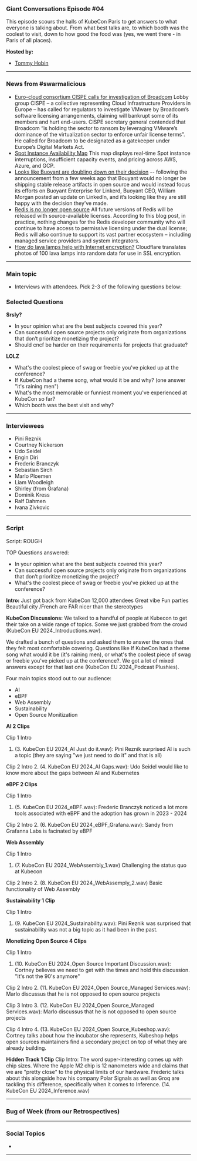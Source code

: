 
### Giant Conversations Episode #04

This episode scours the halls of KubeCon Paris to get answers to what everyone is talking about. From what best talks are, to which booth was the coolest to visit, down to how good the food was (yes, we went there - in Paris of all places).

**Hosted by:** 

* [Tommy Hobin](https://twitter.com/tommyhobin)

------------------------------------------------------------------------------------------------------------------------------

### News from #swarmalicious

- [Euro-cloud consortium CISPE calls for investigation of Broadcom](https://www.theregister.com/2024/03/21/cispe_vmware_broadcom_license_warning/) Lobby group CISPE – a collective representing Cloud Infrastructure Providers in Europe – has called for regulators to investigate VMware by Broadcom’s software licensing arrangements, claiming will bankrupt some of its members and hurt end-users. CISPE secretary general contended that Broadcom “is holding the sector to ransom by leveraging VMware’s dominance of the virtualization sector to enforce unfair license terms”. He called for Broadcom to be designated as a gatekeeper under Europe’s Digital Markets Act.
- [Spot Instance Availability Map](https://cast.ai/spot-availability-map/) This map displays real-time Spot instance interruptions, insufficient capacity events, and pricing across AWS, Azure, and GCP.
- [Looks like Buoyant are doubling down on their decision](https://www.linkedin.com/posts/wmorgan_announcing-linkerd-215-support-for-vm-workloads-activity-7175635441595899904-KQF2/?utm_source=share&utm_medium=member_ios) -- following the announcement from a few weeks ago that Bouyant would no longer be shipping stable release artifacts in open source and would instead focus its efforts on Buoyant Enterprise for Linkerd, Buoyant CEO, William Morgan posted an update on LinkedIn, and it’s looking like they are still happy with the decision they’ve made.
- [Redis is no longer open source](https://redis.com/blog/redis-adopts-dual-source-available-licensing/) All future versions of Redis will be released with source-available licenses. According to this blog post, in practice, nothing changes for the Redis developer community who will continue to have access to permissive licensing under the dual license; Redis will also continue to support its vast partner ecosystem – including managed service providers and system integrators.
- [How do lava lamps help with Internet encryption?](https://www.cloudflare.com/en-gb/learning/ssl/lava-lamp-encryption/) Cloudflare translates photos of 100 lava lamps into random data for use in SSL encryption.

-----------------------------------------------------------------------------------------------------------------------------------------

### Main topic

* Interviews with attendees. Pick 2-3 of the following questions below:

### Selected Questions

**Srsly?**
- In your opinion what are the best subjects covered this year?
- Can successful open source projects only originate from organizations that don’t prioritize monetizing the project?
- Should cncf be harder on their requirements for projects that graduate?

**LOLZ**
- What's the coolest piece of swag or freebie you've picked up at the conference?
- If KubeCon had a theme song, what would it be and why? (one answer "it's raining men")
- What's the most memorable or funniest moment you've experienced at KubeCon so far?
- Which booth was the best visit and why?

------------------------------------------------------------------------------------------------------------------------------

### Interviewees

* Pini Reznik
* Courtney Nickerson
* Udo Seidel
* Engin Diri
* Frederic Branczyk
* Sebastian Sirch
* Marlo Ploemen
* Liam Woodleigh
* Shirley (from Grafana)
* Dominik Kress
* Ralf Dahmen
* Ivana Zivkovic

------------------------------------------------------------------------------------------------------------------------------

### Script

Script: ROUGH

TOP Questions answered:
- In your opinion what are the best subjects covered this year?
- Can successful open source projects only originate from organizations that don’t prioritize monetizing the project?
- What's the coolest piece of swag or freebie you've picked up at the conference?


**Intro:**
Just got back from KubeCon
12,000 attendees 
Great vibe
Fun parties
Beautiful city /French are FAR nicer than the stereotypes 

**KubeCon Discussions:**
We talked to a handful of people at Kubecon to get their take on a wide range of topics. Some we just grabbed from the crowd (KubeCon EU 2024_Introductions.wav).

We drafted a bunch of questions and asked them to answer the ones that they felt most comfortable covering. Questions like If KubeCon had a theme song what would it be (it's raining men), or what's the coolest piece of swag or freebie you've picked up at the conference?. We got a lot of mixed answers except for that last one (KubeCon EU 2024_Podcast Plushies).

Four main topics stood out to our audience:
- AI
- eBPF
- Web Assembly
- Sustainability
- Open Source Monitization

**AI 2 Clips**

Clip 1 Intro
1. (3. KubeCon EU 2024_AI Just do it.wav): Pini Reznik surprised AI is such a topic (they are saying "we just need to do it" and that is all)

Clip 2 Intro
2.  (4. KubeCon EU 2024_AI Gaps.wav): Udo Seidel would like to know more about the gaps between AI and Kubernetes

**eBPF 2 Clips**

Clip 1 Intro
1. (5. KubeCon EU 2024_eBPF.wav): Frederic Branczyk noticed a lot more tools associated with eBPF and the adoption has grown in 2023 - 2024

Clip 2 Intro
2. (6. KubeCon EU 2024_eBPF_Grafana.wav): Sandy from Grafanna Labs is facinated by eBPF

**Web Assembly**

Clip 1 Intro
1. (7. KubeCon EU 2024_WebAssembly_1.wav) Challenging the status quo at Kubecon

Clip 2 Intro
2. (8. KubeCon EU 2024_WebAssemply_2.wav) Basic functionality of Web Assembly

**Sustainability 1 Clip**

Clip 1 Intro 
1. (9. KubeCon EU 2024_Sustainability.wav): Pini Reznik was surprised that sustainability was not a big topic as it had been in the past.

**Monetizing Open Source 4 Clips**

Clip 1 Intro
1. (10. KubeCon EU 2024_Open Source Important Discussion.wav): Cortney believes we need to get with the times and hold this discussion. "It's not the 90's anymore"

Clip 2 Intro
2. (11. KubeCon EU 2024_Open Source_Managed Services.wav): Marlo discussus that he is not opposed to open source projects 

Clip 3 Intro
3. (12. KubeCon EU 2024_Open Source_Managed Services.wav): Marlo discussus that he is not opposed to open source projects

Clip 4 Intro
4. (13. KubeCon EU 2024_Open Source_Kubeshop.wav): Cortney talks about how the incubator she represents, Kubeshop helps open sources maintainers find a secondary project on top of what they are already building.

**Hidden Track 1 Clip**
Clip Intro: The word super-interesting comes up with chip sizes. Where the Apple M2 chip is 12 nanometers wide and claims that we are "pretty close" to the physical limits of our hardware. Frederic talks about this alongside how his company Polar Signals as well as Groq are tackling this difference, specifically when it comes to Inference. (14. KubeCon EU 2024_Inference.wav)

------------------------------------------------------------------------------------------------------------------------------


### Bug of Week (from our Retrospectives)


------------------------------------------------------------------------------------------------------------------------------

### Social Topics

* 

------------------------------------------------------------------------------------------------------------------------------

